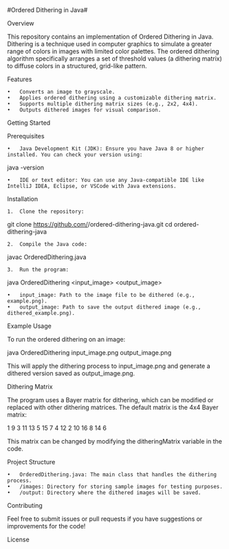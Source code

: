 #Ordered Dithering in Java#

Overview

This repository contains an implementation of Ordered Dithering in Java. Dithering is a technique used in computer graphics to simulate a greater range of colors in images with limited color palettes. The ordered dithering algorithm specifically arranges a set of threshold values (a dithering matrix) to diffuse colors in a structured, grid-like pattern.

Features

	•	Converts an image to grayscale.
	•	Applies ordered dithering using a customizable dithering matrix.
	•	Supports multiple dithering matrix sizes (e.g., 2x2, 4x4).
	•	Outputs dithered images for visual comparison.

Getting Started

Prerequisites

	•	Java Development Kit (JDK): Ensure you have Java 8 or higher installed. You can check your version using:

java -version


	•	IDE or text editor: You can use any Java-compatible IDE like IntelliJ IDEA, Eclipse, or VSCode with Java extensions.

Installation

	1.	Clone the repository:

git clone https://github.com/<your-username>/ordered-dithering-java.git
cd ordered-dithering-java


	2.	Compile the Java code:

javac OrderedDithering.java


	3.	Run the program:

java OrderedDithering <input_image> <output_image>

	•	input_image: Path to the image file to be dithered (e.g., example.png).
	•	output_image: Path to save the output dithered image (e.g., dithered_example.png).

Example Usage

To run the ordered dithering on an image:

java OrderedDithering input_image.png output_image.png

This will apply the dithering process to input_image.png and generate a dithered version saved as output_image.png.

Dithering Matrix

The program uses a Bayer matrix for dithering, which can be modified or replaced with other dithering matrices. The default matrix is the 4x4 Bayer matrix:

1  9  3 11
13 5 15  7
4 12  2 10
16 8 14  6

This matrix can be changed by modifying the ditheringMatrix variable in the code.

Project Structure

	•	OrderedDithering.java: The main class that handles the dithering process.
	•	/images: Directory for storing sample images for testing purposes.
	•	/output: Directory where the dithered images will be saved.

Contributing

Feel free to submit issues or pull requests if you have suggestions or improvements for the code!

License
